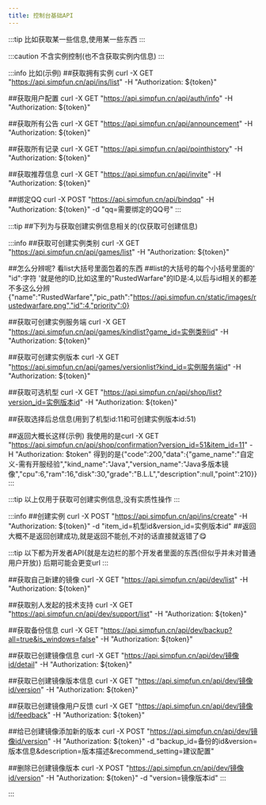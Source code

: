 ```yaml
---
title: 控制台基础API
---
```

:::tip
比如获取某一些信息,使用某一些东西
:::

:::caution
不含实例控制(也不含获取实例内信息)
:::

:::info
比如(示例)
##获取拥有实例
curl -X GET "https://api.simpfun.cn/api/ins/list" -H "Authorization: ${token}"

##获取用户配置
curl -X GET "https://api.simpfun.cn/api/auth/info" -H "Authorization: ${token}"

##获取所有公告
curl -X GET "https://api.simpfun.cn/api/announcement" -H "Authorization: ${token}"

##获取所有记录
curl -X GET "https://api.simpfun.cn/api/pointhistory" -H "Authorization: ${token}"

##获取推荐信息
curl -X GET "https://api.simpfun.cn/api/invite" -H "Authorization: ${token}"

##绑定QQ
curl -X POST "https://api.simpfun.cn/api/bindqq" -H "Authorization: ${token}" -d "qq=需要绑定的QQ号"
:::

:::tip
##下列为与获取创建实例信息相关的(仅获取可创建信息)

:::info
##获取可创建实例类别
curl -X GET "https://api.simpfun.cn/api/games/list" -H "Authorization: ${token}"

##怎么分辨呢?
看list大括号里面包着的东西
##list的大括号的每个小括号里面的' "id":字符 '就是他的ID,比如这里的"RustedWarfare"的ID是:4,以后与id相关的都差不多这么分辨
{"name":"RustedWarfare","pic_path":"https://api.simpfun.cn/static/images/rustedwarfare.png","id":4,"priority":0}

##获取可创建实例服务端
curl -X GET "https://api.simpfun.cn/api/games/kindlist?game_id=实例类别id" -H "Authorization: ${token}"

##获取可创建实例版本
curl -X GET "https://api.simpfun.cn/api/games/versionlist?kind_id=实例服务端id" -H "Authorization: ${token}"

##获取可选机型
curl -X GET "https://api.simpfun.cn/api/shop/list?version_id=实例版本id" -H "Authorization: ${token}"

##获取选择后总信息(用到了机型id:11和可创建实例版本id:51)

##返回大概长这样(示例)
我使用的是curl -X GET "https://api.simpfun.cn/api/shop/confirmation?version_id=51&item_id=11" -H "Authorization: $token"
得到的是{"code":200,"data":{"game_name":"自定义-需有开服经验","kind_name":"Java","version_name":"Java多版本镜像","cpu":6,"ram":16,"disk":30,"grade":"B.L.L","description":null,"point":210}}
:::

:::tip
以上仅用于获取可创建实例信息,没有实质性操作
:::

:::info
##创建实例
curl -X POST "https://api.simpfun.cn/api/ins/create" -H "Authorization: ${token}" -d "item_id=机型id&version_id=实例版本id"
##返回大概不是返回创建成功,就是返回不能创,不对的话直接就返错了😋

:::tip
以下都为开发者API{就是左边栏的那个开发者里面的东西(但似乎并未对普通用户开放)}
后期可能会更变url
:::

##获取自己新建的镜像
curl -X GET "https://api.simpfun.cn/api/dev/list" -H "Authorization: ${token}"

##获取别人发起的技术支持
curl -X GET "https://api.simpfun.cn/api/dev/support/list" -H "Authorization: ${token}"

##获取备份信息
curl -X GET "https://api.simpfun.cn/api/dev/backup?all=true&is_windows=false" -H "Authorization: ${token}"

##获取已创建镜像信息
curl -X GET "https://api.simpfun.cn/api/dev/镜像id/detail" -H "Authorization: ${token}"

##获取已创建镜像版本信息
curl -X GET "https://api.simpfun.cn/api/dev/镜像id/version" -H "Authorization: ${token}"

##获取已创建镜像用户反馈
curl -X GET "https://api.simpfun.cn/api/dev/镜像id/feedback" -H "Authorization: ${token}"

##给已创建镜像添加新的版本
curl -X POST "https://api.simpfun.cn/api/dev/镜像id/version" -H "Authorization: ${token}" -d "backup_id=备份的id&version=版本信息&description=版本描述&recommend_setting=建议配置"

##删除已创建镜像版本
curl -X POST "https://api.simpfun.cn/api/dev/镜像id/version" -H "Authorization: ${token}" -d "version=镜像版本id"
:::








:::
